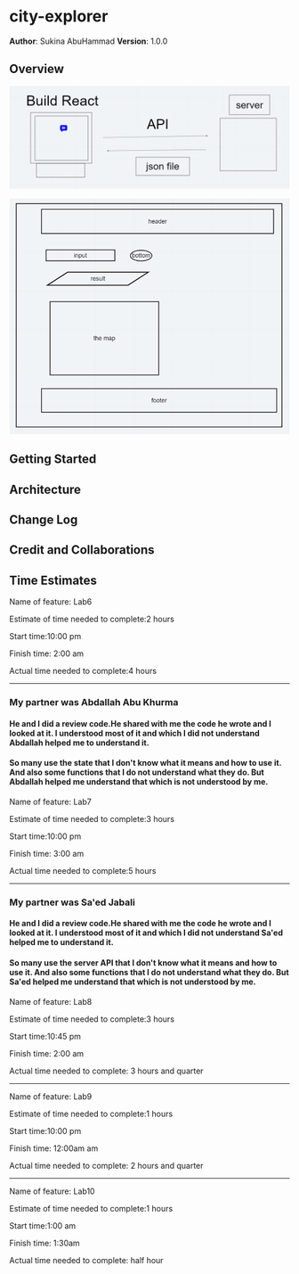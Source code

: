 # city-explorer

**Author**: Sukina AbuHammad
**Version**: 1.0.0 

## Overview

![Json.API](jsonFile.PNG)

![website wireFrame](theplanlab06.PNG)

## Getting Started
<!-- What are the steps that a user must take in order to build this app on their own machine and get it running? -->

## Architecture
<!-- Provide a detailed description of the application design. What technologies (languages, libraries, etc) you're using, and any other relevant design information. -->

## Change Log
<!-- Use this area to document the iterative changes made to your application as each feature is successfully implemented. Use time stamps. Here's an example:

01-01-2001 4:59pm - Application now has a fully-functional express server, with a GET route for the location resource. -->

## Credit and Collaborations
<!-- Give credit (and a link) to other people or resources that helped you build this application. -->


## Time Estimates
Name of feature: Lab6

Estimate of time needed to complete:2 hours

Start time:10:00 pm

Finish time: 2:00 am

Actual time needed to complete:4 hours

**************************************************************************************************************************
###  My partner was Abdallah Abu Khurma

#### He and I did a review code.He shared with me the code he wrote and I looked at it.  I understood most of it and which I did not understand  Abdallah  helped me to understand it.

#### So many use the state that I don't know what it means and how to use it. And also some functions that I do not understand what they do. But  Abdallah  helped me understand that which is not understood by me.

Name of feature: Lab7

Estimate of time needed to complete:3 hours

Start time:10:00 pm

Finish time: 3:00 am

Actual time needed to complete:5 hours

**************************************************************************************************************************
###  My partner was Sa'ed Jabali

#### He and I did a review code.He shared with me the code he wrote and I looked at it.  I understood most of it and which I did not understand Sa'ed  helped me to understand it.

#### So many use the server API  that I don't know what it means and how to use it. And also some functions that I do not understand what they do. But  Sa'ed  helped me understand that which is not understood by me.

Name of feature: Lab8

Estimate of time needed to complete:3 hours

Start time:10:45 pm

Finish time: 2:00 am

Actual time needed to complete: 3 hours and quarter

*********************************************************************************
Name of feature: Lab9

Estimate of time needed to complete:1 hours

Start time:10:00 pm

Finish time: 12:00am am

Actual time needed to complete: 2 hours and quarter

***********************************************************************************
Name of feature: Lab10

Estimate of time needed to complete:1 hours

Start time:1:00 am

Finish time: 1:30am 

Actual time needed to complete: half hour

